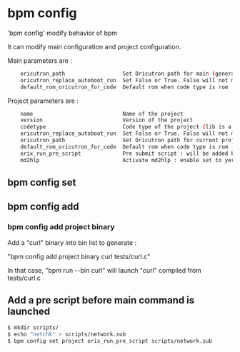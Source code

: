 # bpm config

'bpm config' modify behavior of bpm

It can modify main configuration and project configuration.

Main parameters are :

```bash
    oricutron_path                  Set Oricutron path for main (general behavior), value must be path of Oricutron binary with filename binary in the path
    oricutron_replace_autoboot_run  Set False or True. False will not modify /etc/autoboot in Oricutron
    default_rom_oricutron_for_code  Default rom when code type is rom : the .rom will be inserted into this slot
```

Project parameters are :

```bash
    name                            Name of the project
    version                         Version of the project
    codetype                        Code type of the project (lib is a library, bin a command line [lib|bin])
    oricutron_replace_autoboot_run  Set False or True. False will not modify /etc/autoboot in Oricutron when bpm run is executed
    oricutron_path                  Set Oricutron path for current project
    default_rom_oricutron_for_code  Default rom when code type is rom : the .rom will be inserted into this slot
    orix_run_pre_script             Pre submit script : will be added before project command
    md2hlp                          Activate md2hlp : enable set to yer, disabled set to no
```

## bpm config set

## bpm config add

### bpm config add project binary

Add a "curl" binary into bin list to generate :

"bpm config add project binary curl tests/curl.c"

In that case, "bpm run --bin curl" will launch "curl" compiled from tests/curl.c

## Add a pre script before main command is launched

```bash
$ mkdir scripts/
$ echo "netchk" > scripts/network.sub
$ bpm config set project orix_run_pre_script scripts/network.sub
```
